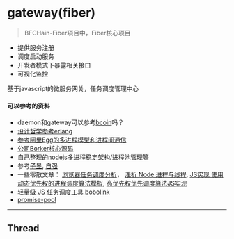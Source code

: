 
# gateway(fiber)
> BFCHain-Fiber项目中，Fiber核心项目
+ 提供服务注册
+ 调度启动服务
+ 开发者模式下暴露相关接口
+ 可视化监控

基于javascript的微服务网关，任务调度管理中心


#### 可以参考的资料
+ daemon和gateway可以参考[bcoin](https://github.com/bcoin-org/bcoin/tree/master/lib/workers)吗？
+ [设计哲学参考erlang](https://github.com/stevekeol/marktext-articles/blob/master/%40BFChain-borker-gate%E4%B8%8EErlang%E4%B9%8B%E7%A6%85.md)
+ [参考阿里Egg的多进程模型和进程间通信](https://zhuanlan.zhihu.com/p/62892856)
+ [公司Borker核心源码]()
+ [自己整理的nodejs多进程稳定架构/进程池管理等](https://www.processon.com/mindmap/5e96e4130791293bf9726d58)
+ 参考[子昱](), [自强](https://github.com/lanlyhs/sync-block/blob/master/doc/todo.md)
+ 一些零散文章： [浏览器任务调度分析](https://juejin.im/post/6844904040841609223)，
[浅析 Node 进程与线程](https://juejin.im/post/6844904033640169486), [JS实现 使用动态优先权的进程调度算法模拟](https://blog.csdn.net/qq_37288477/article/details/84844900), [高优先权优先调度算法JS实现](https://www.pianshen.com/article/1132349153/)
+ [轻量级 JS 任务调度工具 bobolink](https://my.oschina.net/u/2391658/blog/1865944)
+ [promise-pool](https://github.com/stevekeol/promise-pool)

---------------------

## Thread
